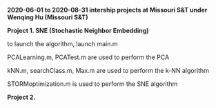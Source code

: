 <b> 2020-06-01 to 2020-08-31 intership projects at Missouri S&T under Wenqing Hu (Missouri S&T) </b>

<b> Project 1. SNE (Stochastic Neighbor Embedding) </b>

to launch the algorithm, launch main.m
 
PCALearning.m, PCATest.m are used to perform the PCA
 
kNN.m, searchClass.m, Max.m are used to perform the k-NN algorithm
 
STORMoptimization.m is used to perform the SNE algorithm

<b> Project 2. </b>
